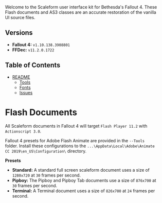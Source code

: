 Welcome to the Scaleform user interface kit for Bethesda's Fallout 4.
These Flash documents and AS3 classes are an accurate restoration of the vanilla UI source files.

Versions
---
- **Fallout 4:** `v1.10.138.3908801`<BR>
- **FFDec:** `v11.2.0.1722`<BR>

Table of Contents
---
- [README](README.md)
  - [Tools](README.Tools.md)
  - [Fonts](README.Fonts.md)
  - [Issues](README.Issues.md)

# Flash Documents
All Scaleform documents in Fallout 4 will target `Flash Player 11.2` with `Actionscript 3.0`.

Fallout 4 presets for Adobe Flash Animate are provided in the `--Tools` folder.
Install these configurations to the `...\AppData\Local\Adobe\Animate CC 2019\en_US\Configuration\` directory.

**Presets** <BR>
- **Standard:** A standard full screen scaleform document uses a size of `1280x720` at `30` frames per second.
- **Pipboy:** The Pipboy and Pipboy Tab documents use a size of `876x700` at `30` frames per second.
- **Terminal:** A Terminal document uses a size of `826x700` at `24` frames per second.
